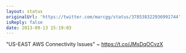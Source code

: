 ```yaml
---
layout: status
originalUrl: 'https://twitter.com/marcgg/status/378538322936991744'
isReply: false
date: 2013-09-13 15:19:03
---
```


"US-EAST AWS Connectivity Issues" ~ https://t.co/JMsDqOCvzX
